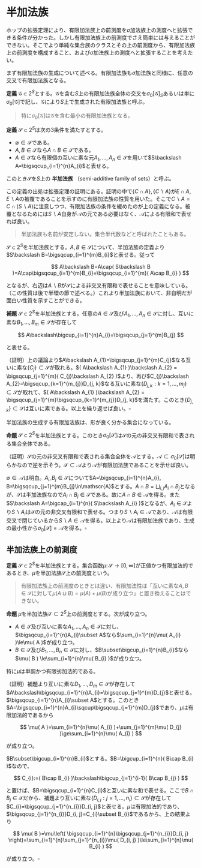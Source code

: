 
# 半加法族


ホップの拡張定理により、有限加法族上の前測度を$\sigma$加法族上の測度へと拡張できる条件が分かった。しかし有限加法族上の前測度でさえ簡単には与えることができない。そこでより単純な集合族のクラスとその上の前測度から、有限加法族上の前測度を構成すること、および$\sigma$加法族上の測度へと拡張することを考えたい。

まず有限加法族の生成について述べる。有限加法族も$\sigma$加法族と同様に、任意の交叉で有限加法族となる。

__定義__ $\mathscr{G}\subset 2^{S}$とする。$\mathscr{G}$を含む$S$上の有限加法族全体の交叉を$\sigma_{0}\lbrack \mathscr{G} \rbrack_{S}$あるいは単に$\sigma_{0}\lbrack \mathscr{G} \rbrack$で記し、$\mathscr{G}$により$S$上で生成された有限加法族と呼ぶ。

> 特に$\sigma_{0}\lbrack \mathscr{G} \rbrack$は$\mathscr{G}$を含む最小の有限加法族となる。

__定義__ $\mathscr{S}\subset 2^{S}$は次の3条件を満たすとする。

- $\emptyset\in\mathscr{S}$である。
- $A, B\in\mathscr{S}$なら$A\cap B\in\mathscr{S}$である。
- $A\in\mathscr{S}$なら有限個の互いに素な元$A_{1}, \dotsc, A_{n}\in\mathscr{S}$を用いて$S\backslash A=\bigsqcup_{i=1}^{n}A_{i}$と表せる。

このとき$\mathscr{S}$を$S$上の **半加法族** （semi-additive family of sets）と呼ぶ。

この定義の出処は拡張定理の証明にある。証明の中で$\lbrace C\cap A \rbrace, \lbrace C\backslash A \rbrace$が$E\cap A, E\backslash A$の被覆であることを示すのに有限加法族の性質を用いた。そこで$C\backslash A=C\cap( S\backslash A )$に注意しつつ、有限加法族の条件を緩めたのが上の定義になる。被覆となるためには$S\backslash A$自身が$\mathscr{A}$の元である必要はなく、$\mathscr{A}$による有限和で表せれば良い。

> 半加法族も名前が安定しない。集合半代数などと呼ばれたこともある。

$\mathscr{S}\subset 2^{S}$を半加法族とする。$A, B\in\mathscr{S}$について、半加法族の定義より$S\backslash B=\bigsqcup_{i=1}^{m}B_{i}$と表せる。従って

$$
A\backslash B=A\cap( S\backslash B )=A\cap\bigsqcup_{i=1}^{m}B_{i}=\bigsqcup_{i=1}^{m}( A\cap B_{i} )
$$

となるが、右辺は$A\backslash B$が$\mathscr{S}$による非交叉有限和で表せることを意味している。（この性質は後で半環の節で述べる。）これより半加法族において、非自明だが面白い性質を示すことができる。

__補題__ $\mathscr{S}\subset 2^{S}$を半加法族とする。任意の$A\in\mathscr{S}$及び$A_{1}, \dotsc, A_{n}\in\mathscr{S}$に対し、互いに素な$B_{1}, \dotsc, B_{m}\in\mathscr{S}$が存在して

$$
A\backslash\bigcup_{i=1}^{n}A_{i}=\bigsqcup_{j=1}^{m}B_{j}
$$

と表せる。

（証明）上の議論より$A\backslash A_{1}=\bigsqcup_{j=1}^{m}C_{j}$なる互いに素な$\lbrace C_{j} \rbrace\subset\mathscr{S}$が取れる。$( A\backslash A_{1} )\backslash A_{2} = \bigsqcup_{j=1}^{m}( C_{j}\backslash A_{2} )$より、再び$C_{j}\backslash A_{2}=\bigsqcup_{k=1}^{m_{j}}D_{j, k}$なる互いに素な$\lbrace D_{j, k} : k=1, \dotsc, m_{j} \rbrace\subset\mathscr{S}$が取れて、$( A\backslash A_{1} )\backslash A_{2} = \bigsqcup_{j=1}^{m}\bigsqcup_{k=1}^{m_{j}}D_{j, k}$を満たす。このとき$\lbrace D_{j, k} \rbrace\subset\mathscr{S}$は互いに素である。以上を繰り返せば良い。$\square$

半加法族の生成する有限加法族は、形が良く分かる集合になっている。

__命題__ $\mathscr{S}\subset 2^{S}$を半加法族とする。このとき$\sigma_{0}\lbrack \mathscr{S} \rbrack$は$\mathscr{S}$の元の非交叉有限和で表される集合全体である。

（証明）$\mathscr{S}$の元の非交叉有限和で表される集合全体を$\mathscr{A}$とする。$\mathscr{A}\subset\sigma_{0}\lbrack \mathscr{S} \rbrack$は明らかなので逆を示そう。$\mathscr{S}\subset\mathscr{A}$より$\mathscr{A}$が有限加法族であることを示せば良い。

$\emptyset\in\mathscr{A}$は明白。$A_{i}, B_{j}\in\mathscr{S}$について$A=\bigsqcup_{i=1}^{n}A_{i}, B=\bigsqcup_{j=1}^{m}B_{j}\in\mathscr{A}$とする。$A\cap B=\bigsqcup_{i, j}A_{i}\cap B_{j}$となるが、$\mathscr{S}$は半加法族なので$A_{i}\cap B_{j}\in\mathscr{S}$である。故に$A\cap B\in\mathscr{A}$を得る。また$S\backslash A=\bigcap_{i=1}^{n}( S\backslash A_{i} )$となるが、$A_{i}\in\mathscr{S}$より$S\backslash A_{i}$は$\mathscr{S}$の元の非交叉有限和で表せる。つまり$S\backslash A_{i}\in\mathscr{A}$であり、$\mathscr{A}$は有限交叉で閉じているから$S\backslash A\in\mathscr{A}$を得る。以上より$\mathscr{A}$は有限加法族であり、生成の最小性から$\sigma_{0}\lbrack \mathscr{S} \rbrack=\mathscr{A}$を得る。$\square$




## 半加法族上の前測度

__定義__ $\mathscr{S}\subset 2^{S}$を半加法族とする。集合函数$\mu\colon\mathscr{S}\rightarrow\lbrack 0, \infty \rbrack$が正値かつ有限加法的であるとき、$\mu$を半加法族$\mathscr{S}$上の前測度という。

> 有限加法族上の前測度のときとは違い、有限加法性は「互いに素な$A, B\in\mathscr{S}$に対して$\mu( A\sqcup B )=\mu( A )+\mu( B )$が成り立つ」と置き換えることはできない。

__命題__ $\mu$を半加法族$\mathscr{S}\subset 2^{S}$上の前測度とする。次が成り立つ。

- $A\in\mathscr{S}$及び互いに素な$A_{1}, \dotsc, A_{n}\in\mathscr{S}$に対し、$\bigsqcup_{i=1}^{n}A_{i}\subset A$なら$\sum_{i=1}^{n}\mu( A_{i} )\le\mu( A )$が成り立つ。
- $B\in\mathscr{S}$及び$B_{1}, \dotsc, B_{n}\in\mathscr{S}$に対し、$B\subset\bigcup_{i=1}^{n}B_{i}$なら$\mu( B ) \le\sum_{i=1}^{n}\mu( B_{i} )$が成り立つ。

特に$\mu$は単調かつ有限劣加法的である。

（証明）補題より互いに素な$D_{1}, \dotsc, D_{m}\in\mathscr{S}$が存在して$A\backslash\bigsqcup_{i=1}^{n}A_{i}=\bigsqcup_{j=1}^{m}D_{j}$と表せる。$\bigsqcup_{i=1}^{n}A_{i}\subset A$とする。このとき$A=\bigsqcup_{i=1}^{n}A_{i}\sqcup\bigsqcup_{j=1}^{m}D_{j}$であり、$\mu$は有限加法的であるから

$$
\mu( A )=\sum_{i=1}^{n}\mu( A_{i} )+\sum_{j=1}^{m}\mu( D_{j} )\ge\sum_{i=1}^{n}\mu( A_{i} )
$$

が成り立つ。

$B\subset\bigcup_{i=1}^{n}B_{i}$とする。$B=\bigcup_{i=1}^{n}( B\cap B_{i} )$なので、

$$
C_{i}:=( B\cap B_{i} )\backslash\bigcup_{j=1}^{i-1}( B\cap B_{j} )
$$

と置けば、$B=\bigsqcup_{i=1}^{n}C_{i}$と互いに素な和で表せる。ここで$B\cap B_{j}\in\mathscr{S}$だから、補題より互いに素な$\lbrace D_{i, j} : j=1, \dotsc, n_{i} \rbrace\subset\mathscr{S}$が存在して$C_{i}=\bigsqcup_{j=1}^{n_{i}}D_{i, j}$と表せる。$\mu$は有限加法的であり、$\bigsqcup_{j=1}^{n_{i}}D_{i, j}=C_{i}\subset B_{i}$であるから、上の結果より

$$
\mu( B )=\mu\left( \bigsqcup_{i=1}^{n}\bigsqcup_{j=1}^{n_{i}}D_{i, j} \right)=\sum_{i=1}^{n}\sum_{j=1}^{n_{i}}\mu( D_{i, j} )\le\sum_{i=1}^{n}\mu( B_{i} )
$$

が成り立つ。$\square$

<!--

半加法族$\mathscr{S}\subset 2^{S}$について$\sigma_{0}\lbrack \mathscr{S} \rbrack$は$\mathscr{S}$の元の非交叉有限和として表される集合全体だったことを思い出そう。つまり$A\in\sigma_{0}\lbrack \mathscr{S} \rbrack$について互いに素な$A_{1}, \dotsc, A_{n}\in\mathscr{S}$が存在して$A=\bigsqcup_{i=1}^{n}A_{i}$と表せる。

\begin{Prop}{}{}
$\mu$を半加法族$\mathscr{S}\subset 2^{S}$上の前測度とする。
集合函数$\mu_{0}\colon\sigma_{0}\lbrack \mathscr{S} \rbrack\rightarrow\lbrack 0, \infty \rbrack$を
$A=\bigsqcup_{i=1}^{n}A_{i}\in\sigma_{0}\lbrack \mathscr{S} \rbrack$に対し、
\[ \sigma_{0}( A )=\sigma_{0}\left( \bigsqcup_{i=1}^{n}A_{i} \right):=\sum_{i=1}^{n}\mu( A_{i} ) \]
で定める。このとき$\mu_{0}$は有限加法族$\sigma_{0}\lbrack \mathscr{S} \rbrack$上の前測度となる。
\end{Prop}

\begin{proof}
（証明）$\mu_{0}$がwell-definedであることを示そう。すなわち$\mu_{0}( A )$が$A$の表示に依らないことを示す。
$A=\bigsqcup_{i=1}^{n}A_{i}=\bigsqcup_{j=1}^{m}A^{\prime}_{j}$とする。$\mu$は有限加法的であるから
\[ \sum_{i=1}^{n}\mu( A_{i} )=\sum_{i=1}^{n}\sum_{j=1}^{m}\mu( A_{i}\cap A^{\prime}_{j} )=\sum_{j=1}^{m}A^{\prime}_{j} \]
となり、表示に依らないことが分かる。

$\mu_{0}( \emptyset )=0$は明白。$A=\bigsqcup_{i=1}^{n}A_{i}, B=\bigsqcup_{j=1}^{m}B_{j}$は互いに素であるとする。$\lbrace A_{i}, B_{j} \rbrace$も互いに素だから、
\[ \mu_{0}( A\sqcup B )=\sum_{i=1}^{n}\mu( A_{i} )+\sum_{j=1}^{m}\mu( B_{j} )=\mu_{0}( A )+\mu_{0}( B ) \]
を得る。$\square$
\end{proof}

上記命題において、定義から明らかに$\mu$の拡張となる$\sigma_{0}\lbrack \mathscr{S} \rbrack$上の前測度は一意的であることが分かる。

\begin{Lem}{}{}
$\mu$を半加法族$\mathscr{S}\subset 2^{S}$上の前測度、その拡張を$\mu_{0}\colon\sigma_{0}\lbrack \mathscr{S} \rbrack\rightarrow\lbrack 0, \infty \rbrack$とする。このとき以下は同値である。
\begin{EnumEquiv}
\item$\mu_{0}$は可算加法的である。
\item$\mu$は弱可算劣加法的である。
\end{EnumEquiv}
\end{Lem}

\begin{proof}
（証明）上から下は明らかなので逆を示そう。互いに素な$\lbrace A_{n} \rbrace_{n\in\mathbb{N}}\subset\sigma_{0}\lbrack \mathscr{S} \rbrack$を取り、
$B:=\bigsqcup_{n\in\mathbb{N}}A_{n}\in\sigma_{0}\lbrack \mathscr{S} \rbrack$とする。
このときある有限集合$\mathscr{A}_{n}, \mathscr{B}\subset\mathscr{S}$が存在して
\begin{align*}
A_{n}&=\bigsqcup_{G\in\mathscr{A}_{n}}G, & B&=\bigsqcup_{H\in\mathscr{B}}H
\end{align*}
と表せる。

まず$\mathscr{A}:=\bigcup_{n\in\mathbb{N}}\mathscr{A}_{n}=\bigsqcup_{n\in\mathbb{N}}\mathscr{A}_{n}$だから、
\[ \bigsqcup_{H\in\mathscr{B}}H=B=\bigsqcup_{n\in\mathbb{N}}A_{n}=\bigsqcup_{n\in\mathbb{N}}\bigsqcup_{G\in\mathscr{A}_{n}}G=\bigsqcup_{G\in\mathscr{A}}G \]
が成り立つ。ここで$H\in\mathscr{B}$について$H=\bigsqcup_{G\in\mathscr{A}}( G\cap H )$である。$\mathscr{S}$は半加法族だから$G\cap H\in\mathscr{S}$であり、従って仮定より
\[ \mu( H )\le\sum_{G\in\mathscr{A}}\mu( G\cap H ) \]
を得る。同様に$G\in\mathscr{A}$について$G=\bigsqcup_{H\in\mathscr{B}}( H\cap G )$であり、$\mu$は有限加法的だから$\mu( G )=\sum_{H\in\mathscr{B}}\mu( H\cap G )$を得る。以上より
\begin{align*}
\mu_{0}( B )&=\sum_{H\in\mathscr{B}}\mu( H )\le\sum_{H\in\mathscr{B}}\sum_{G\in\mathscr{A}}\mu( G\cap H ) \\
&=\sum_{G\in\mathscr{A}}\mu( G )=\sum_{n\in\mathbb{N}}\sum_{G\in\mathscr{A}_{n}}\mu( G ) \\
&=\sum_{n\in\mathbb{N}}\mu_{0}( A_{n} )
\end{align*}
となる。（ここで非負実数に関する和の順序の交換可能性を用いた。）つまり$\mu_{0}$は弱可算劣加法的である。$\mu_{0}$は有限加法族上の前測度だから、これは可算加法的であることと同値である。$\square$
\end{proof}

補題より半加法族上の前測度について、可算加法性、可算劣加法性、弱可算劣加法性は全て同値となる。

\begin{Thm}{半加法族上の前測度に対する拡張定理}{}
$\mu$は半加法族$\mathscr{S}\subset 2^{S}$上の前測度とする。以下は同値である。
\begin{EnumEquiv}
\item$\sigma\lbrack \mathscr{S} \rbrack=\sigma\lbrack \sigma_{0}\lbrack \mathscr{S} \rbrack \rbrack$上の
測度$\widehat{\mu}$が存在して$\widehat{\mu}|_{\mathscr{S}}=\mu$を満たす。つまり$A\in\mathscr{S}$なら$\widehat{\mu}( A )=\mu( A )$が成り立つ。
\item$\mu$は弱可算劣加法的である。
\end{EnumEquiv}
\end{Thm}

\begin{proof}
（証明）ホップの拡張定理の証明に沿って示すことが出来る。$ \mu_{0}\colon\sigma_{0}\lbrack \mathscr{S} \rbrack\rightarrow\lbrack 0, \infty \rbrack$を$\mu$の拡張とする。

まず外測度$\widehat{\mu}$の構成に関しては、$\mu$から誘導される外測度も$\mu_{0}$から誘導される外測度も等しい。
これは$\sigma_{0}\lbrack \mathscr{S} \rbrack$の元が$\mathscr{S}$の元の非交叉有限和で書けることに依る。

次に$\mathscr{S}\subset\mathscr{M}_{\widehat{\mu}}$を示したい。$A\in\mathscr{S}$及び$E\subset S$を取る。
$\mathscr{S}$は半加法族なので$A_{1}, \dotsc, A_{n}\in\mathscr{S}$が存在して$S\backslash A=\bigsqcup_{i=1}^{n}A_{i}$と表せる。
$E$の被覆$\mathscr{C}\subset\mathscr{S}$を取れば、$\lbrace C\cap A : C\in\mathscr{C} \rbrace\subset\mathscr{S}$は$E\cap A$の被覆となる。また$C\in\mathscr{C}$について
\[ C\backslash A=C\cap( S\backslash A )=C\cap\bigsqcup_{i=1}^{n}A_{i}=\bigsqcup_{i=1}^{n}( C\cap A_{i} ) \]
より$\lbrace C\cap A_{i} : C\in\mathscr{C}, i=1, \dotsc, n \rbrace\subset\mathscr{S}$は$E\backslash A$の被覆となる。故に
\begin{align*}
\widehat{\mu}( E\cap A )+\widehat{\mu}( E\backslash A ) &\le \sum_{C\in\mathscr{C}}\mu( C\cap A )+\sum_{C\in\mathscr{C}}\sum_{i=1}^{n}\mu( C\cap A_{i} ) \\
&=\sum_{C\in\mathscr{C}}\left( \mu( C\cap A )+\sum_{i=1}^{n}\mu( C\cap A_{i} ) \right)
\end{align*}
となる。このとき
\[ C=( C\cap A )\sqcup ( C\backslash A )=( C\cap A )\sqcup( C\cap A_{1} )\sqcup\dotsb\sqcup( C\cap A_{n} ) \]
であるから、$C\in\mathscr{C}$より$\mu$の有限加法性が使えて結局
\[ \mu( C\cap A )+\sum_{i=1}^{n}\mu( C\cap A_{i} )=\mu( C ) \]
が従う。

残りの部分はホップの拡張定理と同様に従う。ただし補題より半加法族上でも$\mu$の弱可算劣加法性が可算加法性と同値であることを用いる。$\square$
\end{proof}

-->